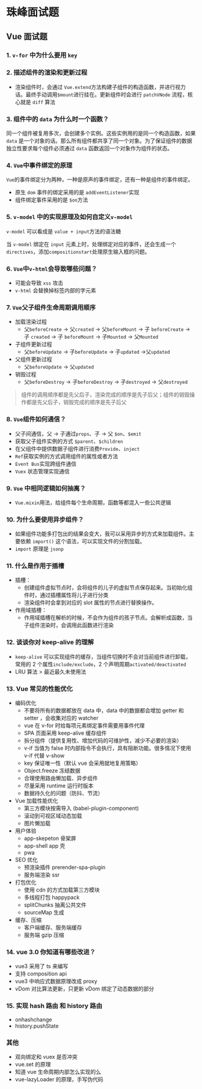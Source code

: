 # 珠峰面试题

## Vue 面试题

### 1. `v-for` 中为什么要用 `key`

### 2. 描述组件的渲染和更新过程

- 渲染组件时，会通过 `Vue.extend`方法构建子组件的构造函数，并进行视力话。最终手动调用`$mount`进行挂在。更新组件时会进行 `patchVNode` 流程，核心就是 `diff` 算法

### 3. 组件中的 `data` 为什么时一个函数？

同一个组件被复用多次，会创建多个实例。这些实例用的是同一个构造函数，如果 `data` 是一个对象的话。那么所有组件都共享了同一个对象。为了保证组件的数据独立性要求每个组件必须通过 `data` 函数返回一个对象作为组件的状态。

### 4. `Vue`中事件绑定的原理

`Vue`的事件绑定分为两种，一种是原声的事件绑定，还有一种是组件的事件绑定。

- 原生 `dom` 事件的绑定采用的是 `addEventListener`实现
- 组件绑定事件采用的是 `$on`方法

### 5. `v-model` 中的实现原理及如何自定义`v-model`

`v-model` 可以看成是 `value + input`方法的语法糖

当 `v-model` 绑定在 `input` 元素上时，处理绑定对应的事件，还会生成一个 `directives`，添加`compositionstart`处理原生输入框的问题。

### 6. `Vue`中`v-html`会导致哪些问题？

- 可能会导致 `xss` 攻击
- `v-html` 会替换掉标签内部的字元素

### 7. `Vue`父子组件生命周期调用顺序

- 加载渲染过程
  - 父`beforeCreate` -> 父`created` -> 父`beforeMount` -> 子 `beforeCreate` -> 子 `created` -> 子 `beforeMount` -> 子`Mounted` -> 父`Mounted`
- 子组件更新过程
  - 父`beforeUpdate` -> 子`beforeUpdate` -> 子`updated` ->父`updated`
- 父组件更新过程
  - 父`beforeUpdate` -> 父`updated`
- 销毁过程
  - 父`beforeDestroy` -> 子`beforeDestroy` -> 子`destroyed` -> 父`destroyed`

> 组件的调用顺序都是先父后子，渲染完成的顺序是先子后父；组件的销毁操作都是先父后子，销毁完成的顺序是先子后父

### 8. `Vue`组件如何通信？

- 父子间通信，父 -> 子通过`props`、子 -> 父 `$on`、`$emit`
- 获取父子组件实例的方式 `$parent`、`$children`
- 在父组件中提供数据子组件进行消费`Provide`、`inject`
- `Ref`获取实例的方式调用组件的属性或者方法
- `Event Bus`实现跨组件通信
- `Vuex` 状态管理实现通信

### 9. `Vue` 中相同逻辑如何抽离？

- `Vue.mixin`用法，给组件每个生命周期，函数等都混入一些公共逻辑

### 10. 为什么要使用异步组件？

- 如果组件功能多打包出的结果会变大，我可以采用异步的方式来加载组件。主要依赖 `import()` 这个语法，可以实现文件的分割加载。
- `import` 原理是 `jsonp`

### 11. 什么是作用于插槽

- 插槽：
  - 创建组件虚拟节点时，会将组件的儿子的虚拟节点保存起来。当初始化组件时，通过插槽属性将儿子进行分类
  - 渲染组件时会拿到对应的 slot 属性的节点进行替换操作。
- 作用域插槽：
  - 作用域插槽在解析的时候，不会作为组件的孩子节点。会解析成函数，当子组件渲染时，会调用此函数进行渲染

### 12. 谈谈你对 keep-alive 的理解

- `keep-alive` 可以实现组件的缓存，当组件切换时不会对当前组件进行卸载，常用的 2 个属性`include/exclude`，2 个声明周期`activated/deactivated`
- LRU 算法 > 最近最久未使用法

### 13. Vue 常见的性能优化

- 编码优化
  - 不要将所有的数据都放在 data 中，data 中的数据都会增加 getter 和 setter ，会收集对应的 watcher
  - vue 在 v-for 时给每项元素绑定事件需要用事件代理
  - SPA 页面采用 keep-alive 缓存组件
  - 拆分组件（提供复用性、增加代码的可维护性，减少不必要的渲染）
  - v-if 当值为 false 时内部指令不会执行，具有阻断功能。很多情况下使用 v-if 代替 v-show
  - key 保证唯一性（默认 vue 会采用就地复用策略）
  - Object.freeze 冻结数据
  - 合理使用路由懒加载、异步组件
  - 尽量采用 runtime 运行时版本
  - 数据持久化的问题（防抖、节流）
- Vue 加载性能优化
  - 第三方模块按需导入 (babel-plugin-component)
  - 滚动到可视区域动态加载
  - 图片懒加载
- 用户体验
  - app-skepeton 骨架屏
  - app-shell app 壳
  - pwa
- SEO 优化
  - 预渲染插件 prerender-spa-plugin
  - 服务端渲染 ssr
- 打包优化
  - 使用 cdn 的方式加载第三方模块
  - 多线程打包 happypack
  - splitChunks 抽离公共文件
  - sourceMap 生成
- 缓存、压缩
  - 客户端缓存、服务端缓存
  - 服务端 gzip 压缩

### 14. vue 3.0 你知道有哪些改进？

- vue3 采用了 ts 来编写
- 支持 composition api
- vue3 中响应式数据原理改成 proxy
- vDom 对比算法更新，只更新 vDom 绑定了动态数据的部分

### 15. 实现 hash 路由 和 history 路由

- onhashchange
- history.pushState

### 其他

- 双向绑定和 vuex 是否冲突
- vue.set 的原理
- 知道 vue 生命周期内部怎么实现的么
- vue-lazyLoader 的原理，手写伪代码
